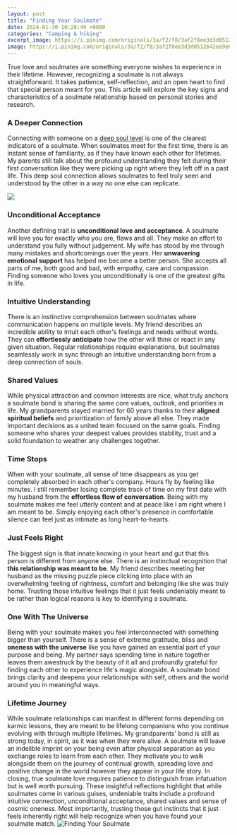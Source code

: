 ```yaml
---
layout: post
title: "Finding Your Soulmate"
date: 2024-01-30 10:28:49 +0000
categories: "Camping & hiking"
excerpt_image: https://i.pinimg.com/originals/3a/f2/f8/3af2f8ee3d3d0512642ee9e05fd4bd23.png
image: https://i.pinimg.com/originals/3a/f2/f8/3af2f8ee3d3d0512642ee9e05fd4bd23.png
---
```


True love and soulmates are something everyone wishes to experience in their lifetime. However, recognizing a soulmate is not always straightforward. It takes patience, self-reflection, and an open heart to find that special person meant for you. This article will explore the key signs and characteristics of a soulmate relationship based on personal stories and research.
### A Deeper Connection
Connecting with someone on a [deep soul level](https://store.fi.io.vn/xmas-bernard-dog-christmas-lights-puppy-lover-2) is one of the clearest indicators of a soulmate. When soulmates meet for the first time, there is an instant sense of familiarity, as if they have known each other for lifetimes. My parents still talk about the profound understanding they felt during their first conversation like they were picking up right where they left off in a past life. This deep soul connection allows soulmates to feel truly seen and understood by the other in a way no one else can replicate. 

![](https://www.lovepanky.com/wp-content/uploads/2021/01/How-to-Find-Your-Soulmate-lp-scaled-1-2048x1152.jpg)
### Unconditional Acceptance 
Another defining trait is **unconditional love and acceptance**. A soulmate will love you for exactly who you are, flaws and all. They make an effort to understand you fully without judgement. My wife has stood by me through many mistakes and shortcomings over the years. Her **unwavering emotional support** has helped me become a better person. She accepts all parts of me, both good and bad, with empathy, care and compassion. Finding someone who loves you unconditionally is one of the greatest gifts in life.
### Intuitive Understanding
There is an instinctive comprehension between soulmates where communication happens on multiple levels. My friend describes an incredible ability to intuit each other's feelings and needs without words. They can **effortlessly anticipate** how the other will think or react in any given situation. Regular relationships require explanations, but soulmates seamlessly work in sync through an intuitive understanding born from a deep connection of souls. 
### Shared Values 
While physical attraction and common interests are nice, what truly anchors a soulmate bond is sharing the same core values, outlook, and priorities in life. My grandparents stayed married for 60 years thanks to their **aligned spiritual beliefs** and prioritization of family above all else. They made important decisions as a united team focused on the same goals. Finding someone who shares your deepest values provides stability, trust and a solid foundation to weather any challenges together.
### Time Stops 
When with your soulmate, all sense of time disappears as you get completely absorbed in each other's company. Hours fly by feeling like minutes. I still remember losing complete track of time on my first date with my husband from the **effortless flow of conversation**. Being with my soulmate makes me feel utterly content and at peace like I am right where I am meant to be. Simply enjoying each other's presence in comfortable silence can feel just as intimate as long heart-to-hearts.
### Just Feels Right 
The biggest sign is that innate knowing in your heart and gut that this person is different from anyone else. There is an instinctual recognition that **this relationship was meant to be**. My friend describes meeting her husband as the missing puzzle piece clicking into place with an overwhelmIng feeling of rightness, comfort and belonging like she was truly home. Trusting those intuitive feelings that it just feels undeniably meant to be rather than logical reasons is key to identifying a soulmate.
### One With The Universe 
Being with your soulmate makes you feel interconnected with something bigger than yourself. There is a sense of extreme gratitude, bliss and **oneness with the universe** like you have gained an essential part of your purpose and being. My partner says spending time in nature together leaves them awestruck by the beauty of it all and profoundly grateful for finding each other to experience life's magic alongside. A soulmate bond brings clarity and deepens your relationships with self, others and the world around you in meaningful ways. 
### Lifetime Journey
While soulmate relationships can manifest in different forms depending on karmic lessons, they are meant to be lifelong companions who you continue evolving with through multiple lifetimes. My grandparents' bond is still as strong today, in spirit, as it was when they were alive. A soulmate will leave an indelible imprint on your being even after physical separation as you exchange roles to learn from each other. They motivate you to walk alongside them on the journey of continual growth, spreading love and positive change in the world however they appear in your life story.
In closing, true soulmate love requires patience to distinguish from infatuation but is well worth pursuing. These insightful reflections highlight that while soulmates come in various guises, undeniable traits include a profound intuitive connection, unconditional acceptance, shared values and sense of cosmic oneness. Most importantly, trusting those gut instincts that it just feels inherently right will help recognize when you have found your soulmate match.
![Finding Your Soulmate](https://i.pinimg.com/originals/3a/f2/f8/3af2f8ee3d3d0512642ee9e05fd4bd23.png)
